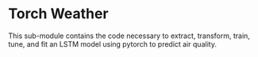 # Torch Weather

This sub-module contains the code necessary to extract, transform, train, tune, and fit an LSTM model using pytorch to predict air quality. 